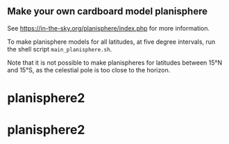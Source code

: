 ## Make your own cardboard model planisphere

See https://in-the-sky.org/planisphere/index.php for more information.

To make planisphere models for all latitudes, at five degree intervals, run the shell script `main_planisphere.sh`.

Note that it is not possible to make planispheres for latitudes between 15&deg;N and 15&deg;S, as the celestial pole is too close to the horizon.
# planisphere2
# planisphere2
